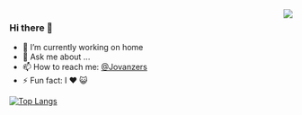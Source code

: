 <img align="right" src="https://github-readme-stats.vercel.app/api?username=jovanzers&show_icons=true&theme=radical&include_all_commits=true&count_private=true" />

### Hi there 👋
<!--
**jovanzers/jovanzers** is a ✨ _special_ ✨ repository because its `README.md` (this file) appears on your GitHub profile. -->
- 🔭 I’m currently working on home
- 💬 Ask me about ...
- 📫 How to reach me: [@Jovanzers](https://twitter.com/jovanzers)
- ⚡ Fun fact: I ❤️ 😺

[![Top Langs](https://github-readme-stats.vercel.app/api/top-langs/?username=jovanzers&theme=radical)](https://github.com/anuraghazra/github-readme-stats)
<!-- 🌱 I’m currently learning ...
- 👯 I’m looking to collaborate on ...
- 🤔 I’m looking for help with ...
- 😄 Pronouns: ... -->
